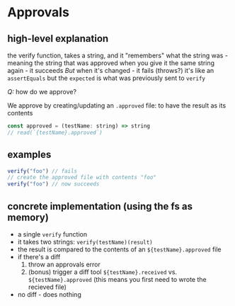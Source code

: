 # Approvals

## high-level explanation

the verify function, takes a string, and it "remembers" what the string was - meaning the string that was approved
when you give it the same string again - it succeeds
*But* when it's changed - it fails (throws?)
it's like an `assertEquals` but the `expected` is what was previously sent to `verify`

*Q:* how do we approve?

We approve by creating/updating an `.approved` file: to have the result as its contents

```js
const approved = (testName: string) => string
// read(`{testName}.approved`)
```

## examples

```js
verify("foo") // fails
// create the approved file with contents "foo"
verify("foo") // now succeeds
```

## concrete implementation (using the fs as memory)

- a single `verify` function
- it takes two strings: `verify(testName)(result)`
- the result is compared to the contents of an `${testName}.approved` file
- if there's a diff
    1. throw an approvals error
    2. (bonus) trigger a diff tool `${testName}.received` vs. `${testName}.approved` (this means you first need to wrote the recieved file)
- no diff - does nothing
